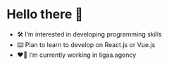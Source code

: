 # Hello there 👋
- 🛠️ I’m interested in developing programming skills
- ⌨️ Plan to learn to develop on React.js or Vue.js
- ❤️‍🔥 I’m currently working in ligaa.agency


<!---
ExTeeP/ExTeeP is a ✨ special ✨ repository because its `README.md` (this file) appears on your GitHub profile.
You can click the Preview link to take a look at your changes.
--->
